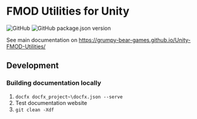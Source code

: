 # FMOD Utilities for Unity

![GitHub](https://img.shields.io/github/license/Grumpy-Bear-Games/Unity-FMOD-Utilities?style=plastic) ![GitHub package.json version](https://img.shields.io/github/package-json/v/Grumpy-Bear-Games/Unity-FMOD-Utilities?style=plastic)

See main documentation on https://grumpy-bear-games.github.io/Unity-FMOD-Utilities/


## Development

### Building documentation locally

1. `docfx docfx_project~\docfx.json --serve`
2. Test documentation website
3. `git clean -Xdf` 
